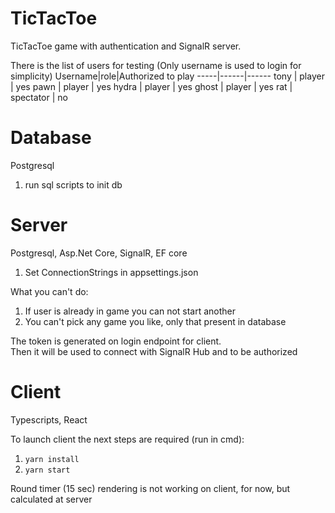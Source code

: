# TicTacToe

TicTacToe game with authentication and SignalR server.

There is the list of users for testing
(Only username is used to login for simplicity)
Username|role|Authorized to play
-----|------|------
tony | player | yes
pawn | player | yes
hydra | player | yes
ghost | player | yes
rat | spectator | no

# Database
Postgresql

1. run sql scripts to init db

# Server
Postgresql, Asp.Net Core, SignalR, EF core<br>

1. Set ConnectionStrings in appsettings.json

What you can't do:
1. If user is already in game you can not start another
2. You can't pick any game you like, only that present in database

The token is generated on login endpoint for client. <br>
Then it will be used to connect with SignalR Hub and to be authorized

# Client

Typescripts, React

To launch client the next steps are required (run in cmd):
1. ```yarn install```
2. ```yarn start```

Round timer (15 sec) rendering is not working on client, for now, but
calculated at server
